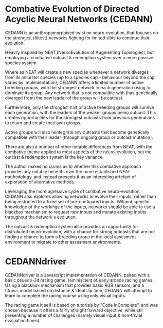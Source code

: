 # Combative Evolution of Directed Acyclic Neural Networks (CEDANN)

CEDANN is an anthropomorphised twist on neuro-evolution, that focuses on the strongest (fittest) networks fighting for limited slots to continue their evolution.

Heavily inspired by NEAT (NeuroEvolution of Augmenting Topologies), but employing a combative outcast & redemption system over a more passive species system.

Where as NEAT will create a new species whenever a network diverges from its ancestor species (up to a species cap - behaviour beyond the cap varies by implementation), CEDANN offers a limited number of active breeding groups, with the strongest network in each generation rising to dominate its group. Any network that is not compatible with (has genetically diverged from) the new leader of the group will be outcast.

Furthermore, only the strongest half of active breeding groups will survive each generation, with the leaders of the weaker groups being outcast. This creates opportunities for the strongest outcasts from previous generations to return and create their own groups.

Active groups will also reintegrate any outcasts that become genetically compatible with their leader (through ongoing group or outcast mutation).

There are also a number of other notable differences from NEAT, with the combative theme applied to most aspects of the neuro-evolution, but the outcast & redemption system is the key variance.

The author makes no claims as to whether this combative approach provides any notable benefits over the more established NEAT methodology, and instead presents it as an interesting artefact of exploration of alternative methods.

Leveraging the more agressive cycle of combative neuro-evolution, CEDANN also explores allowing networks to evolve their inputs, rather than being restricted to a fixed set of pre-configured inputs. Without specific knowledge of the workings of the inputs, networks should be able to use a blackbox mechanism to request new inputs and mutate existing inputs throughout the network's evolution.

The outcast & redemption system also provides an opportunity for distrubuted neuro-evolution, with a chance for strong outcasts that are not finding a chance to form a breeding group in the local assesment environment to migrate to other assesment environments.

# CEDANNdriver

CEDANNdriver is a Javascript implementation of CEDANN, paired with a basic psuedo-3d racing game, reminiscient of early arcade racing games. Using a blackbox mechanism that provides basic RGB sensors, and a fitness model based on distance & ideal lap time, CEDANN will attempt to learn to complete the racing course using only visual inputs.

The racing game it self is based on tutorials by "Code inComplete", and was chosen because it offers a fairly straight forward objective, while still presenting a number of challenges (namely visual input & non-trivial evaluation times). 
